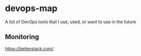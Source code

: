 # devops-map
A list of DevOps tools that I use, used, or want to use in the future

## Monitoring

https://betterstack.com/
